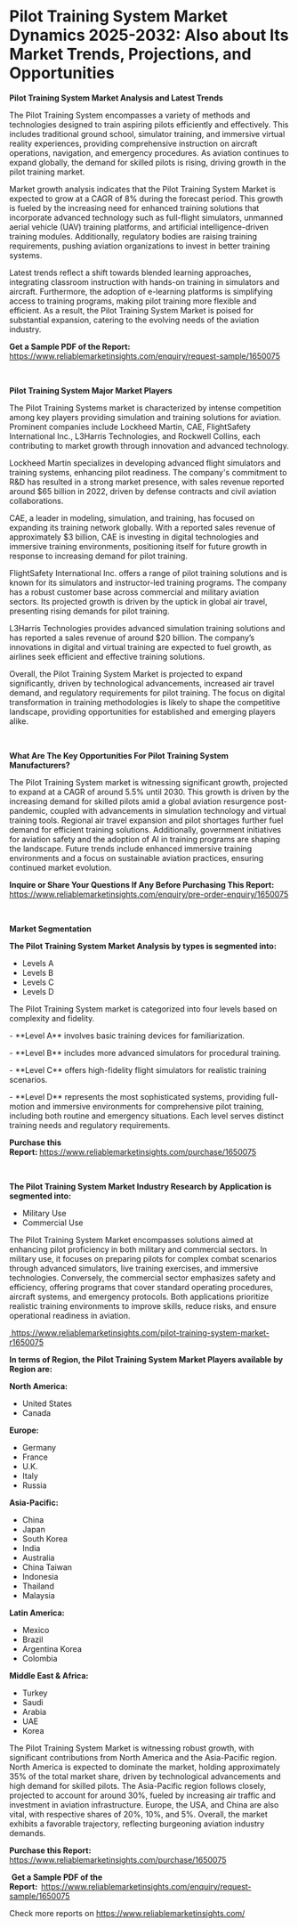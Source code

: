 <p><h1>Pilot Training System Market Dynamics 2025-2032: Also about Its Market Trends, Projections, and Opportunities</h1></p><p><strong>Pilot Training System Market Analysis and Latest Trends</strong></p>
<p><p>The Pilot Training System encompasses a variety of methods and technologies designed to train aspiring pilots efficiently and effectively. This includes traditional ground school, simulator training, and immersive virtual reality experiences, providing comprehensive instruction on aircraft operations, navigation, and emergency procedures. As aviation continues to expand globally, the demand for skilled pilots is rising, driving growth in the pilot training market.</p><p>Market growth analysis indicates that the Pilot Training System Market is expected to grow at a CAGR of 8% during the forecast period. This growth is fueled by the increasing need for enhanced training solutions that incorporate advanced technology such as full-flight simulators, unmanned aerial vehicle (UAV) training platforms, and artificial intelligence-driven training modules. Additionally, regulatory bodies are raising training requirements, pushing aviation organizations to invest in better training systems. </p><p>Latest trends reflect a shift towards blended learning approaches, integrating classroom instruction with hands-on training in simulators and aircraft. Furthermore, the adoption of e-learning platforms is simplifying access to training programs, making pilot training more flexible and efficient. As a result, the Pilot Training System Market is poised for substantial expansion, catering to the evolving needs of the aviation industry.</p></p>
<p><strong>Get a Sample PDF of the Report:&nbsp;</strong> <a href="https://www.reliablemarketinsights.com/enquiry/request-sample/1650075?utm_campaign=3168&utm_medium=2&utm_source=Github&utm_content=ia&utm_term=09032025&utm_id=pilot-training-system">https://www.reliablemarketinsights.com/enquiry/request-sample/1650075</a></p>
<p>&nbsp;</p>
<p><strong>Pilot Training System Major Market Players</strong></p>
<p><p>The Pilot Training Systems market is characterized by intense competition among key players providing simulation and training solutions for aviation. Prominent companies include Lockheed Martin, CAE, FlightSafety International Inc., L3Harris Technologies, and Rockwell Collins, each contributing to market growth through innovation and advanced technology.</p><p>Lockheed Martin specializes in developing advanced flight simulators and training systems, enhancing pilot readiness. The company's commitment to R&D has resulted in a strong market presence, with sales revenue reported around $65 billion in 2022, driven by defense contracts and civil aviation collaborations.</p><p>CAE, a leader in modeling, simulation, and training, has focused on expanding its training network globally. With a reported sales revenue of approximately $3 billion, CAE is investing in digital technologies and immersive training environments, positioning itself for future growth in response to increasing demand for pilot training.</p><p>FlightSafety International Inc. offers a range of pilot training solutions and is known for its simulators and instructor-led training programs. The company has a robust customer base across commercial and military aviation sectors. Its projected growth is driven by the uptick in global air travel, presenting rising demands for pilot training.</p><p>L3Harris Technologies provides advanced simulation training solutions and has reported a sales revenue of around $20 billion. The company’s innovations in digital and virtual training are expected to fuel growth, as airlines seek efficient and effective training solutions.</p><p>Overall, the Pilot Training System Market is projected to expand significantly, driven by technological advancements, increased air travel demand, and regulatory requirements for pilot training. The focus on digital transformation in training methodologies is likely to shape the competitive landscape, providing opportunities for established and emerging players alike.</p></p>
<p>&nbsp;</p>
<p><strong>What Are The Key Opportunities For Pilot Training System Manufacturers?</strong></p>
<p><p>The Pilot Training System market is witnessing significant growth, projected to expand at a CAGR of around 5.5% until 2030. This growth is driven by the increasing demand for skilled pilots amid a global aviation resurgence post-pandemic, coupled with advancements in simulation technology and virtual training tools. Regional air travel expansion and pilot shortages further fuel demand for efficient training solutions. Additionally, government initiatives for aviation safety and the adoption of AI in training programs are shaping the landscape. Future trends include enhanced immersive training environments and a focus on sustainable aviation practices, ensuring continued market evolution.</p></p>
<p><strong>Inquire or Share Your Questions If Any Before Purchasing This Report:</strong> <a href="https://www.reliablemarketinsights.com/enquiry/pre-order-enquiry/1650075?utm_campaign=3168&utm_medium=2&utm_source=Github&utm_content=ia&utm_term=09032025&utm_id=pilot-training-system">https://www.reliablemarketinsights.com/enquiry/pre-order-enquiry/1650075</a></p>
<p>&nbsp;</p>
<p><strong>Market Segmentation</strong></p>
<p><strong>The Pilot Training System Market Analysis by types is segmented into:</strong></p>
<p><ul><li>Levels A</li><li>Levels B</li><li>Levels C</li><li>Levels D</li></ul></p>
<p><p>The Pilot Training System market is categorized into four levels based on complexity and fidelity. </p><p>- **Level A** involves basic training devices for familiarization. </p><p>- **Level B** includes more advanced simulators for procedural training. </p><p>- **Level C** offers high-fidelity flight simulators for realistic training scenarios. </p><p>- **Level D** represents the most sophisticated systems, providing full-motion and immersive environments for comprehensive pilot training, including both routine and emergency situations. Each level serves distinct training needs and regulatory requirements.</p></p>
<p><strong>Purchase this Report:&nbsp;</strong><a href="https://www.reliablemarketinsights.com/purchase/1650075?utm_campaign=3168&utm_medium=2&utm_source=Github&utm_content=ia&utm_term=09032025&utm_id=pilot-training-system">https://www.reliablemarketinsights.com/purchase/1650075</a></p>
<p>&nbsp;</p>
<p><strong>The Pilot Training System Market Industry Research by Application is segmented into:</strong></p>
<p><ul><li>Military Use</li><li>Commercial Use</li></ul></p>
<p><p>The Pilot Training System Market encompasses solutions aimed at enhancing pilot proficiency in both military and commercial sectors. In military use, it focuses on preparing pilots for complex combat scenarios through advanced simulators, live training exercises, and immersive technologies. Conversely, the commercial sector emphasizes safety and efficiency, offering programs that cover standard operating procedures, aircraft systems, and emergency protocols. Both applications prioritize realistic training environments to improve skills, reduce risks, and ensure operational readiness in aviation.</p></p>
<p><a href="https://www.reliablemarketinsights.com/pilot-training-system-market-r1650075?utm_campaign=3168&utm_medium=2&utm_source=Github&utm_content=ia&utm_term=09032025&utm_id=pilot-training-system">&nbsp;https://www.reliablemarketinsights.com/pilot-training-system-market-r1650075</a></p>
<p><strong>In terms of Region, the Pilot Training System Market Players available by Region are:</strong></p>
<p>
    <p> <strong> North America: </strong>
        <ul>
            <li>United States</li>
            <li>Canada</li>
        </ul>
        </p> 
    <p> <strong> Europe: </strong>
        <ul>
            <li>Germany</li>
            <li>France</li>
            <li>U.K.</li>
            <li>Italy</li>
            <li>Russia</li>
        </ul>
        </p> 
    <p> <strong> Asia-Pacific: </strong>
        <ul>
            <li>China</li>
            <li>Japan</li>
            <li>South Korea</li>
            <li>India</li>
            <li>Australia</li>
            <li>China Taiwan</li>
            <li>Indonesia</li>
            <li>Thailand</li>
            <li>Malaysia</li>
        </ul>
        </p> 
    <p> <strong> Latin America: </strong>
        <ul>
            <li>Mexico</li>
            <li>Brazil</li>
            <li>Argentina Korea</li>
            <li>Colombia</li>
        </ul>
        </p> 
    <p> <strong> Middle East & Africa: </strong>
        <ul>
            <li>Turkey</li>
            <li>Saudi</li>
            <li>Arabia</li>
            <li>UAE</li>
            <li>Korea</li>
        </ul>
    </p>
    </p>
<p><p>The Pilot Training System Market is witnessing robust growth, with significant contributions from North America and the Asia-Pacific region. North America is expected to dominate the market, holding approximately 35% of the total market share, driven by technological advancements and high demand for skilled pilots. The Asia-Pacific region follows closely, projected to account for around 30%, fueled by increasing air traffic and investment in aviation infrastructure. Europe, the USA, and China are also vital, with respective shares of 20%, 10%, and 5%. Overall, the market exhibits a favorable trajectory, reflecting burgeoning aviation industry demands.</p></p>
<p><strong>Purchase this Report: </strong><a href="https://www.reliablemarketinsights.com/purchase/1650075?utm_campaign=3168&utm_medium=2&utm_source=Github&utm_content=ia&utm_term=09032025&utm_id=pilot-training-system">https://www.reliablemarketinsights.com/purchase/1650075</a></p>
<p>&nbsp;<strong>Get a Sample PDF of the Report:&nbsp;&nbsp;</strong><a href="https://www.reliablemarketinsights.com/enquiry/request-sample/1650075?utm_campaign=3168&utm_medium=2&utm_source=Github&utm_content=ia&utm_term=09032025&utm_id=pilot-training-system">https://www.reliablemarketinsights.com/enquiry/request-sample/1650075</a></p>
<p><strong></strong></p>
<p>Check more reports on <a href="https://www.reliablemarketinsights.com/?utm_campaign=3168&utm_medium=2&utm_source=Github&utm_content=ia&utm_term=09032025&utm_id=pilot-training-system">https://www.reliablemarketinsights.com/</a></p>